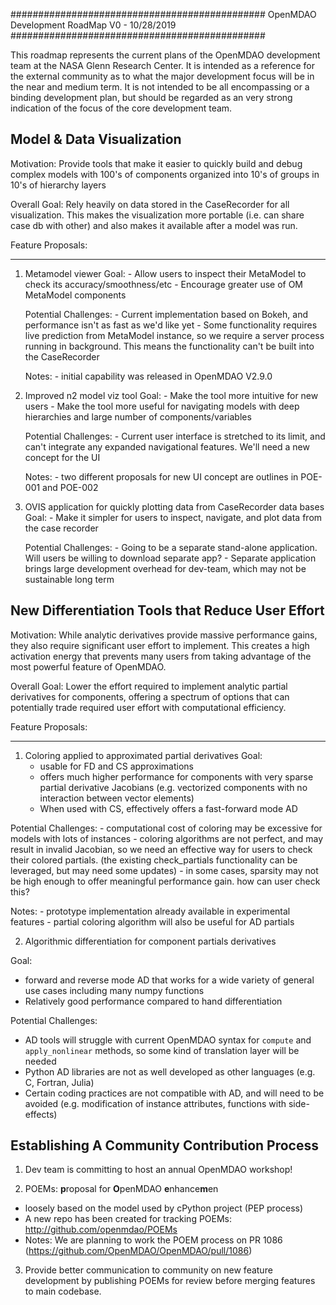 ##############################################
OpenMDAO Development RoadMap V0 - 10/28/2019
##############################################

This roadmap represents the current plans of the OpenMDAO development team at the NASA Glenn Research Center. 
It is intended as a reference for the external community as to what the major development focus will be in the near and medium term.
It is not intended to be all encompassing or a binding development plan, 
but should be regarded as an very strong indication of the focus of the core development team. 


Model & Data Visualization 
---------------------------
Motivation: Provide tools that make it easier to quickly build and debug complex 
models with 100's of components organized into 10's of groups in 10's of hierarchy layers

Overall Goal: Rely heavily on data stored in the CaseRecorder for all visualization. 
This makes the visualization more portable (i.e. can share case db with other) and 
also makes it available after a model was run. 

Feature Proposals:
******************

1) Metamodel viewer 
    Goal: 
        - Allow users to inspect their MetaModel to check its accuracy/smoothness/etc 
        - Encourage greater use of OM MetaModel components 

    Potential Challenges: 
        - Current implementation based on Bokeh, and performance isn't as fast as we'd like yet 
        - Some functionality requires live prediction from MetaModel instance, 
          so we require a server process running in background. 
          This means the functionality can't be built into the CaseRecorder

    Notes: 
        - initial capability was released in OpenMDAO V2.9.0


2) Improved n2 model viz tool 
    Goal: 
        - Make the tool more intuitive for new users 
        - Make the tool more useful for navigating models with deep hierarchies 
          and large number of components/variables 

    Potential Challenges: 
        - Current user interface is stretched to its limit, and can't 
          integrate any expanded navigational features. We'll need a new concept 
          for the UI 

    Notes: 
        - two different proposals for new UI concept are outlines in POE-001 and POE-002

3) OVIS application for quickly plotting data from CaseRecorder data bases
    Goal: 
        - Make it simpler for users to inspect, navigate, and plot data from the case recorder 

    Potential Challenges: 
        - Going to be a separate stand-alone application. Will users be willing to download separate app? 
        - Separate application brings large development overhead for dev-team, 
          which may not be sustainable long term


New Differentiation Tools that Reduce User Effort
--------------------------------------------------

Motivation: While analytic derivatives provide massive performance gains, 
they also require significant user effort to implement. 
This creates a high activation energy that prevents many users from taking advantage of the most powerful feature of OpenMDAO. 

Overall Goal: Lower the effort required to implement analytic partial derivatives for components, 
offering a spectrum of options that can potentially trade required user effort with computational efficiency. 

Feature Proposals: 
******************

1) Coloring applied to approximated partial derivatives 
Goal: 
    - usable for FD and CS approximations 
    - offers much higher performance for components with very sparse partial derivative Jacobians 
      (e.g. vectorized components with no interaction between vector elements)
    - When used with CS, effectively offers a fast-forward mode AD

Potential Challenges: 
    - computational cost of coloring may be excessive for models with lots of instances 
    - coloring algorithms are not perfect, and may result in invalid Jacobian, 
      so we need an effective way for users to check their colored partials. 
      (the existing check_partials functionality can be leveraged, but may need some updates)
    - in some cases, sparsity may not be high enough to offer meaningful performance gain. 
      how can user check this? 

Notes: 
    - prototype implementation already available in experimental features 
    - partial coloring algorithm will also be useful for AD partials


2) Algorithmic differentiation for component partials derivatives
    
Goal: 
- forward and reverse mode AD that works for a wide variety of general use cases including many numpy functions 
- Relatively good performance compared to hand differentiation

Potential Challenges: 
- AD tools will struggle with current OpenMDAO syntax for `compute` and `apply_nonlinear` methods, 
  so some kind of translation layer will be needed
- Python AD libraries are not as well developed as other languages (e.g. C, Fortran, Julia)
- Certain coding practices are not compatible with AD, and will need to be avoided (e.g. modification of instance attributes, functions with side-effects)



Establishing A Community Contribution Process
----------------------------------------------

1) Dev team is committing to host an annual OpenMDAO workshop! 

2) POEMs: **p**roposal for **O**penMDAO **e**nhance**m**en
- loosely based on the model used by cPython project (PEP process)
- A new repo has been created for tracking POEMs: 
  http://github.com/openmdao/POEMs
- Notes: We are planning to work the POEM process on PR 1086 (https://github.com/OpenMDAO/OpenMDAO/pull/1086)

3) Provide better communication to community on new feature development by publishing POEMs for review before merging features to main codebase. 








